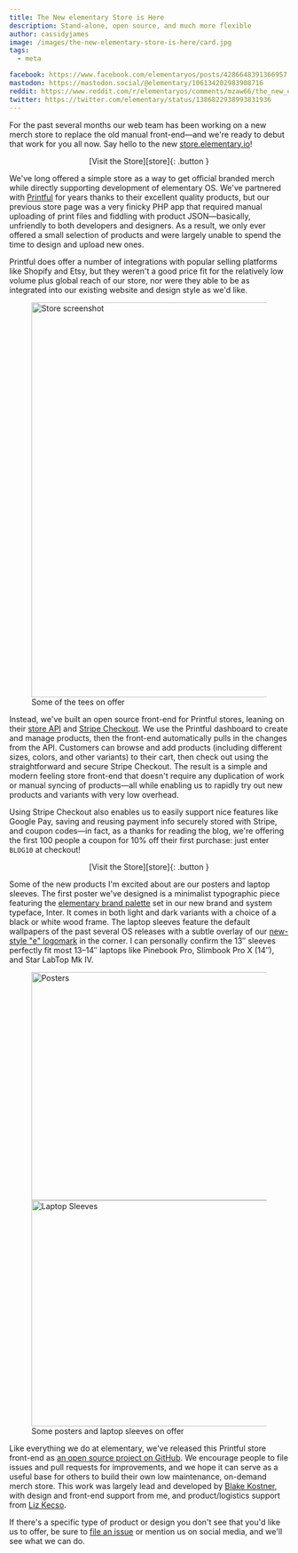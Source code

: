 ```yaml
---
title: The New elementary Store is Here
description: Stand-alone, open source, and much more flexible
author: cassidyjames
image: /images/the-new-elementary-store-is-here/card.jpg
tags:
  - meta

facebook: https://www.facebook.com/elementaryos/posts/4286648391366957
mastodon: https://mastodon.social/@elementary/106134202983908716
reddit: https://www.reddit.com/r/elementaryos/comments/mzaw66/the_new_elementary_store_is_here_elementary_blog/
twitter: https://twitter.com/elementary/status/1386822938993831936
---
```


For the past several months our web team has been working on a new merch store to replace the old manual front-end—and we're ready to debut that work for you all now. Say hello to the new [store.elementary.io][store]!

<div style="text-align: center" markdown="1">
[Visit the Store][store]{: .button }
</div>

We've long offered a simple store as a way to get official branded merch while directly supporting development of elementary OS. We've partnered with [Printful](https://printful.com) for years thanks to their excellent quality products, but our previous store page was a very finicky PHP app that required manual uploading of print files and fiddling with product JSON—basically, unfriendly to both developers and designers. As a result, we only ever offered a small selection of products and were largely unable to spend the time to design and upload new ones.

Printful does offer a number of integrations with popular selling platforms like Shopify and Etsy, but they weren't a good price fit for the relatively low volume plus global reach of our store, nor were they able to be as integrated into our existing website and design style as we'd like.

<figure class="card constrained" markdown="1">
  <picture>
    <source srcset="/images/the-new-elementary-store-is-here/card-dark.jpg" media="(prefers-color-scheme: dark)">
    <img alt="Store screenshot" src="/images/the-new-elementary-store-is-here/card.jpg" width="1265" height="711" />
  </picture>
<figcaption>Some of the tees on offer</figcaption>
</figure>

Instead, we've built an open source front-end for Printful stores, leaning on their [store API](https://www.printful.com/docs) and [Stripe Checkout](https://stripe.com/payments/checkout). We use the Printful dashboard to create and manage products, then the front-end automatically pulls in the changes from the API. Customers can browse and add products (including different sizes, colors, and other variants) to their cart, then check out using the straightforward and secure Stripe Checkout. The result is a simple and modern feeling store front-end that doesn't require any duplication of work or manual syncing of products—all while enabling us to rapidly try out new products and variants with very low overhead.

Using Stripe Checkout also enables us to easily support nice features like Google Pay, saving and reusing payment info securely stored with Stripe, and coupon codes—in fact, as a thanks for reading the blog, we're offering the first 100 people a coupon for 10% off their first purchase: just enter `BLOG10` at checkout!

<div style="text-align: center" markdown="1">
[Visit the Store][store]{: .button }
</div>

Some of the new products I'm excited about are our posters and laptop sleeves. The first poster we've designed is a minimalist typographic piece featuring the [elementary brand palette](https://elementary.io/brand#color) set in our new brand and system typeface, Inter. It comes in both light and dark variants with a choice of a black or white wood frame. The laptop sleeves feature the default wallpapers of the past several OS releases with a subtle overlay of our [new-style "e" logomark](https://elementary.io/brand) in the corner. I can personally confirm the 13&Prime; sleeves perfectly fit most 13–14&Prime; laptops like Pinebook Pro, Slimbook Pro X (14&Prime;), and Star LabTop Mk IV.

<figure class="card half no-zoom" markdown="1">
  <picture>
    <source srcset="/images/the-new-elementary-store-is-here/posters-dark.jpg" media="(prefers-color-scheme: dark)">
    <img alt="Posters" src="/images/the-new-elementary-store-is-here/posters.jpg" width="731" height="411" />
  </picture>
  <picture>
    <source srcset="/images/the-new-elementary-store-is-here/laptop-sleeves-dark.jpg" media="(prefers-color-scheme: dark)">
    <img alt="Laptop Sleeves" src="/images/the-new-elementary-store-is-here/laptop-sleeves.jpg" width="724" height="407" />
  </picture>
<figcaption>Some posters and laptop sleeves on offer</figcaption>
</figure>

Like everything we do at elementary, we've released this Printful store front-end as [an open source project on GitHub][repo]. We encourage people to file issues and pull requests for improvements, and we hope it can serve as a useful base for others to build their own low maintenance, on-demand merch store. This work was largely lead and developed by [Blake Kostner](https://github.com/btkostner), with design and front-end support from me, and product/logistics support from [Liz Kecso](https://github.com/ekecso).

If there's a specific type of product or design you don't see that you'd like us to offer, be sure to [file an issue][repo] or mention us on social media, and we'll see what we can do.

[store]: https://store.elementary.io
[repo]: https://github.com/elementary/store
